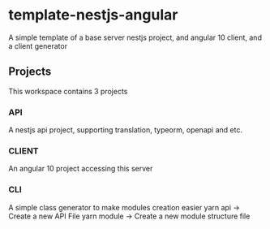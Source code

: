 # template-nestjs-angular
A simple template of a base server nestjs project, and angular 10 client, and a client generator

## Projects
This workspace contains 3 projects

### API
A nestjs api project, supporting translation, typeorm, openapi and etc.

### CLIENT
An angular 10 project accessing this server

### CLI
A simple class generator to make modules creation easier
yarn api -> Create a new API File
yarn module -> Create a new module structure file
